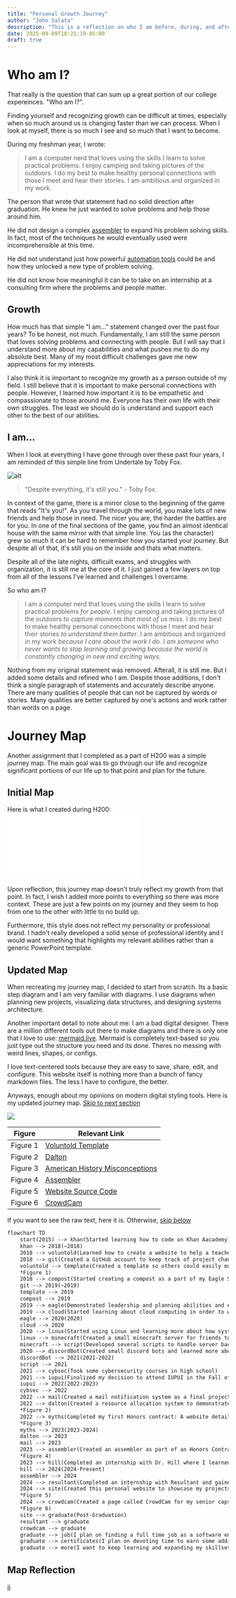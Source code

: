 ```yaml
---
title: "Personal Growth Journey"
author: "John Salata"
description: "This is a reflection on who I am before, during, and after college"
date: 2025-09-09T10:25:19-05:00
draft: true
---
```


# Who am I?

That really is the question that can sum up a great portion of our college expereinces. "Who am I?".

Finding yourself and recognizing growth can be difficult at times, especially when so much around us is changing faster than we can process. When I look at myself, there is so much I see and so much that I want to become.

During my freshman year, I wrote:

> I am a computer nerd that loves using the skills I learn to solve practical problems.  I enjoy camping and taking pictures of the outdoors.  I do my best to make healthy personal connections with those I meet and hear their stories.  I am ambitious and organized in my work.

The person that wrote that statement had no solid direction after graduation. He knew he just wanted to solve problems and help those around him.

He did not design a complex [assembler](/projects/assembler) to expand his problem solving skills. In fact, most of the techniques he would eventually used were incomprehensible at this time.

He did not understand just how powerful [automation tools](/posts/CognitiveAutomation) could be and how they unlocked a new type of problem solving.

He did not know how meaningful it can be to take on an internship at a consulting firm where the problems and people matter.

## Growth

How much has that simple "I am..." statement changed over the past four years? To be honest, not much. Fundamentally, I am still the same person that loves solving problems and connecting with people. But I will say that I understand more about my capabilities and what pushes me to do my absolute best. Many of my most difficult challenges gave me new appreciations for my interests.

I also think it is important to recognize my growth as a person outside of my field. I still believe that it is important to make personal connections with people. However, I learned how important it is to be empathetic and compassionate to those around me. Everyone has their own life with their own struggles. The least we should do is understand and support each other to the best of our abilities.

## I am...

When I look at everything I have gone through over these past four years, I am reminded of this simple line from Undertale by Toby Fox.

![alt](undertale.jpg)

> "Despite everything, it's still you." - Toby Fox.

In context of the game, there is a mirror close to the beginning of the game that reads "It's you!". As you travel through the world, you make lots of new friends and help those in need. The nicer you are, the harder the battles are for you. In one of the final sections of the game, you find an almost identical house with the same mirror with that simple line. You (as the character) grew so much it can be hard to remember how you started your journey. But despite all of that, it's still you on the inside and thats what matters.

Despite all of the late nights, difficult exams, and struggles with organization, it is still me at the core of it. I just gained a few layers on top from all of the lessons I've learned and challenges I overcame.

So who am I?

> I am a computer nerd that loves using the skills I learn to solve practical problems _for people_.  I enjoy camping and taking pictures of the outdoors _to capture moments that most of us miss_.  I do my best to make healthy personal connections with those I meet and hear their stories _to understand them better_.  I am ambitious and organized in my work _because I care about the work I do_. _I am someone who never wants to stop learning and growing because the world is constantly changing in new and exciting ways._

Nothing from my original statement was removed. Afterall, it is still me. But I added some details and refined who I am. Despite those additions, I don't think a single paragraph of statements and accurately describe anyone. There are many qualities of people that can not be captured by words or stories. Many qualities are better captured by one's actions and work rather than words on a page.

# Journey Map

Another assignment that I completed as a part of H200 was a simple journey map. The main goal was to go through our life and recognize significant portions of our life up to that point and plan for the future.

## Initial Map

Here is what I created during H200:
![JourneyMap.pdf](JourneyMap.pdf)

Upon reflection, this journey map doesn't truly reflect my growth from that point. In fact, I wish I added more points to everything so there was more context. These are just a few points on my journey and they seem to hop from one to the other with little to no build up.

Furthermore, this style does not reflect my personality or professional brand. I hadn't really developed a solid sense of professional identity and I would want something that highlights my relevant abilities rather than a generic PowerPoint template.

## Updated Map

When recreating my journey map, I decided to start from scratch. Its a basic step diagram and I am very familiar with diagrams. I use diagrams when planning new projects, visualizing data structures, and designing systems architecture.

Another important detail to note about me: I am a bad digital designer. There are a million different tools out there to make diagrams and there is only one that I love to use: [mermaid.live](https://mermaid.live). Mermaid is completely text-based so you just type out the structure you need and its done. Theres no messing with weird lines, shapes, or configs.

I love text-centered tools because they are easy to save, share, edit, and configure. This website itself is nothing more than a bunch of fancy markdown files. The less I have to configure, the better.

Anyways, enough about my opinions on modern digital styling tools. Here is my updated journey map. [Skip to next section](#map-reflection)

[![](https://mermaid.ink/img/pako:eNp9V01vGzcQ_SvEnqRCdmVZlrI6FEjtpjGaAkaTXAofQpGUlhGXXJBcK0qQ_va-4XJXHw0aIMKSQ868efM4pL8VwklVrIqNcXtRcR_Zh4dny_AvRIxGs-nN3ZhdXf3CdhW3o_c0qSQzinur7ZZVbs-iY-SFOcv-wCL2mgsuVX0Yd45oY_IAX69G_9BvttBnsrw409rojBy9I8cI0Pv1ikfFONurddD4wlylTIOZqLiolGdBGSUi4LZS2RiY51a62hwuY2x1HN0ndxK7f9fxbbtmXAiHyOR2p1TDoudix9yGNd59JrfgxG5VyM4GnMljVHVj4O_EbT_FgmMuAl4ANS3WKx60ObCa79TPlQuIWCntmdvbzvNPb_S29YrdXMIWrm6wfmA-MULM897EeMCgodoBeH1gv_GtUew9Akf21OWRvYKDvhJlqkSZDQPu3tpN9xHOZ-krTSkKNHpQtbMBzGVhSGRdaZTISganNumEr7XRUauQpnORwcEZWJRuN76IIYxr5X91x9e0IRkTyjZxoi1zHvGpnnvndyTJXMlA30FUzhl2X3lXq7Vzu76wKZOc5mw6op9s6UL0lh7cbJqmjLbtlwFcGwjDO5pLWQ5ga4fKdohJ1-EQwHdICHOU5Ci5rLVVwvPNqVhDzY05WiB5_4IkNw7_vVZWBkoYXB8oSdl6Cmqc2EnoK0c47qYoQXjdRJTuRRnXIEjAl-cmG5I_KF-ClBxsjYPRNmECCWsbleVWqElKE9XX0VHM8QU9UgeBevzqjsl0qWQDW7sYjlQpecqU7LDVONTZ79FdX48bqtTNFX5meU2Hf7APgG46MR3WQYnRB1QeJ7RWNAG1KgHK4oGOKgaBZFTpbZXlMr5wotum1aM32nKjvxLmA7AKHTS4B208gh3JHj8-fXwkTyTyN5Q0DucJ0OSlxzmjPGaUx20vu4R0sA8QZp1IuDYn-qAhsy7qjRZoDiT0JLGuM2wIaX8MxheeJDfR2RNfXgWwIFAFAwWdeUNy8njWoYigBfxqK3RjVDhvZLPLSPUhVmF0j7NqVOxo22iP5vLWWZf6pKXuG1fs9dDtpYpIjdSMM47InRNi8nWtPJK17K0OEN_hPHjPYrc8k3hLJN8SyfNeUCn5wZ73EJnnU_SVpngIql4b5Y-E2eMk0d23YULW5XWf80o6l6e9kpTRBkXLg9vEPfeUcdBbNC1SkbcXnM7HF3gqbcwJpQhKZxP7qP_udazYg78GRVDfHpeRYo_DScsNNLVOQH_p9EsYQX6G0XdHCtNTMicW51dP0MnxZB4p6FcNQOdpCqtbE7mN_4_2r35ZArJFp8E6KHejAsGj_rQDljC-cE9iGUoSK4064FinDScPh4DmKzgIh_T6W-Gc4LtLx8K7vRS8PjkgDd-ib-B0YHRP5ntep1YMr6BE40vwBqK06tz5om9ROt-zW89lS--HJ9yxV793I6SZ1w2cnS3O7SHj-oGpHyXTZ7cePaZbmG4GdALZPR02LSoaNTogVnRtYpCgslvwnu8XemVYwkH7MD7pynR86_EPggrlcytS4SQ6trrkJsVFPUiJXRvmUurYFfi4GeN0DyXF5ptBvtC9I7MMkkqATyhcWT9CQpuAYM9PnnjHJwQ9RL40vOOEqpecqvSgekzq66KeCRA7FN25QiHgp0-fikmBVoSmIfGK_kYYngsc7Fo9Fyt8Su53z8Wz_Y51vI3u_cGKYhV9qyaFd-22KlYbjqCTom0kYD9ojgzqfgnQ_e3cMNx6CpN345ZR_p6er8VqUZaLtLpYfSu-YLy4nk6XZbm8Wc7LRTmfTYpDsbpalLfXr8oSplm5nE1vF98nxdfkf3a9nC-m5d18US5my_nyblIoSdf6n93fB-nPhO__AjTQ_cs?type=png)](https://mermaid.live/edit#pako:eNp9V01vGzcQ_SvEnqRCdmVZlrI6FEjtpjGaAkaTXAofQpGUlhGXXJBcK0qQ_va-4XJXHw0aIMKSQ868efM4pL8VwklVrIqNcXtRcR_Zh4dny_AvRIxGs-nN3ZhdXf3CdhW3o_c0qSQzinur7ZZVbs-iY-SFOcv-wCL2mgsuVX0Yd45oY_IAX69G_9BvttBnsrw409rojBy9I8cI0Pv1ikfFONurddD4wlylTIOZqLiolGdBGSUi4LZS2RiY51a62hwuY2x1HN0ndxK7f9fxbbtmXAiHyOR2p1TDoudix9yGNd59JrfgxG5VyM4GnMljVHVj4O_EbT_FgmMuAl4ANS3WKx60ObCa79TPlQuIWCntmdvbzvNPb_S29YrdXMIWrm6wfmA-MULM897EeMCgodoBeH1gv_GtUew9Akf21OWRvYKDvhJlqkSZDQPu3tpN9xHOZ-krTSkKNHpQtbMBzGVhSGRdaZTISganNumEr7XRUauQpnORwcEZWJRuN76IIYxr5X91x9e0IRkTyjZxoi1zHvGpnnvndyTJXMlA30FUzhl2X3lXq7Vzu76wKZOc5mw6op9s6UL0lh7cbJqmjLbtlwFcGwjDO5pLWQ5ga4fKdohJ1-EQwHdICHOU5Ci5rLVVwvPNqVhDzY05WiB5_4IkNw7_vVZWBkoYXB8oSdl6Cmqc2EnoK0c47qYoQXjdRJTuRRnXIEjAl-cmG5I_KF-ClBxsjYPRNmECCWsbleVWqElKE9XX0VHM8QU9UgeBevzqjsl0qWQDW7sYjlQpecqU7LDVONTZ79FdX48bqtTNFX5meU2Hf7APgG46MR3WQYnRB1QeJ7RWNAG1KgHK4oGOKgaBZFTpbZXlMr5wotum1aM32nKjvxLmA7AKHTS4B208gh3JHj8-fXwkTyTyN5Q0DucJ0OSlxzmjPGaUx20vu4R0sA8QZp1IuDYn-qAhsy7qjRZoDiT0JLGuM2wIaX8MxheeJDfR2RNfXgWwIFAFAwWdeUNy8njWoYigBfxqK3RjVDhvZLPLSPUhVmF0j7NqVOxo22iP5vLWWZf6pKXuG1fs9dDtpYpIjdSMM47InRNi8nWtPJK17K0OEN_hPHjPYrc8k3hLJN8SyfNeUCn5wZ73EJnnU_SVpngIql4b5Y-E2eMk0d23YULW5XWf80o6l6e9kpTRBkXLg9vEPfeUcdBbNC1SkbcXnM7HF3gqbcwJpQhKZxP7qP_udazYg78GRVDfHpeRYo_DScsNNLVOQH_p9EsYQX6G0XdHCtNTMicW51dP0MnxZB4p6FcNQOdpCqtbE7mN_4_2r35ZArJFp8E6KHejAsGj_rQDljC-cE9iGUoSK4064FinDScPh4DmKzgIh_T6W-Gc4LtLx8K7vRS8PjkgDd-ib-B0YHRP5ntep1YMr6BE40vwBqK06tz5om9ROt-zW89lS--HJ9yxV793I6SZ1w2cnS3O7SHj-oGpHyXTZ7cePaZbmG4GdALZPR02LSoaNTogVnRtYpCgslvwnu8XemVYwkH7MD7pynR86_EPggrlcytS4SQ6trrkJsVFPUiJXRvmUurYFfi4GeN0DyXF5ptBvtC9I7MMkkqATyhcWT9CQpuAYM9PnnjHJwQ9RL40vOOEqpecqvSgekzq66KeCRA7FN25QiHgp0-fikmBVoSmIfGK_kYYngsc7Fo9Fyt8Su53z8Wz_Y51vI3u_cGKYhV9qyaFd-22KlYbjqCTom0kYD9ojgzqfgnQ_e3cMNx6CpN345ZR_p6er8VqUZaLtLpYfSu-YLy4nk6XZbm8Wc7LRTmfTYpDsbpalLfXr8oSplm5nE1vF98nxdfkf3a9nC-m5d18US5my_nyblIoSdf6n93fB-nPhO__AjTQ_cs)

| Figure | Relevant Link |
|----|---|
| Figure 1 | [Voluntold Template](https://github.com/jrsalata/voluntold) |
| Figure 2 | [Dalton](https://github.com/jrsalata/dalton) | 
| Figure 3 | [American History Misconceptions](https://sites.google.com/iu.edu/ahmyths/home) |
| Figure 4 | [Assembler](https://github.com/jrsalata/assembler) |
| Figure 5 | [Website Source Code](https://github.com/jrsalata/jrsalata.github.io) |
| Figure 6 | [CrowdCam](https://github.com/crowdcam/crowdcam) |


If you want to see the raw text, here it is. Otherwise, [skip below](#map-reflection)

```txt
flowchart TD
    start(2015) --> khan(Started learning how to code on Khan Aacademy)
    khan --> 2018(~2018)
    2018 --> voluntold(Learned how to create a website to help a teacher select students randomly)
    2018 --> git(Created a GitHub account to keep track of project changes)
    voluntold --> template(Created a template so others could easily make/host their own
    *Figure 1)
    2018 --> compost(Started creating a compost as a part of my Eagle Scout Project)
    git --> 2019(~2019)
    template --> 2019
    compost --> 2019
    2019 --> eagle(Demonstrated leadership and planning abilities and earned the Eagle Scout rank)
    2019 --> cloud(Started learning about cloud computing in order to work on projects on school Chromebooks)
    eagle --> 2020(2020)
    cloud --> 2020
    2020 --> linux(Started using Linux and learning more about how systems work)
    linux --> minecraft(Created a small minecraft server for friends to play on during lockdown)
    minecraft --> script(Developed several scripts to handle server backups, maintenance, and monitoring)
    2020 --> discordBot(Created small discord bots and learned more about development)
    discordBot --> 2021(2021-2022)
    script --> 2021
    2021 --> cybsec(Took some cybersecurity courses in high school)
    2021 --> iupui(Finalized my decision to attend IUPUI in the Fall of 2022)
    iupui --> 2022(2022-2023)
    cybsec --> 2022
    2022 --> mail(Created a mail notification system as a final project)
    2022 --> dalton(Created a resource allocation system to demonstrate basic principles
    *Figure 2)
    2022 --> myths(Completed my first Honors contract: A website detailing common myths of American History
    *Figure 3)
    myths --> 2023(2023-2024)
    dalton --> 2023
    mail --> 2023
    2023 --> assembler(Created an assembler as part of an Honors Contract and demonstrated the use of software design patterns
    *Figure 4)
    2023 --> hill(Completed an internship with Dr. Hill where I learned about computer vision and web designs)
    hill --> 2024(2024-Present)
    assembler --> 2024
    2024 --> resultant(Completed an internship with Resultant and gained professional skills)
    2024 --> site(Created this personal website to showcase my projects
    *Figure 5)
    2024 --> crowdcam(Created a page called CrowdCam for my senior capstone
    *Figure 6)
    site --> graduate(Post-Graduation)
    resultant --> graduate
    crowdcam --> graduate
    graduate --> job(I plan on finding a full time job as a software engineer for a consulting or development firm)
    graduate --> certificates(I plan on devoting time to earn some additional certifications to learn more advanced skills and concepts)
    graduate --> more(I want to keep learning and expanding my skillset as I gain more professional experience)
```

## Map Reflection

jj
